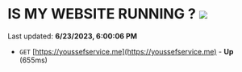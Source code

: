 # IS MY WEBSITE RUNNING ? [![](https://img.shields.io/static/v1?label=Sponsor&message=%E2%9D%A4&logo=GitHub&color=%23fe8e86)](https://github.com/sponsors/<username>)

Last updated: **6/23/2023, 6:00:06 PM**

- `GET` [https://youssefservice.me](https://youssefservice.me) - **Up** (655ms)
